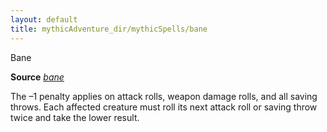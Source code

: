 ```yaml
---
layout: default
title: mythicAdventure_dir/mythicSpells/bane
---
```

Bane

**Source** [_bane_](spell_dir/bane#_bane)

The –1 penalty applies on attack rolls, weapon damage rolls, and all saving throws. Each affected creature must roll its next attack roll or saving throw twice and take the lower result.

